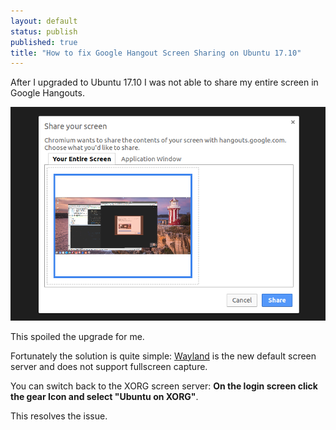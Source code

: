 ```yaml
---
layout: default
status: publish
published: true
title: "How to fix Google Hangout Screen Sharing on Ubuntu 17.10"
---
```



After I upgraded to Ubuntu 17.10 I was not able to share my entire screen in Google Hangouts.

![Hangout works again](/assets/images/2017/11/hangouts.png)

This spoiled the upgrade for me.

Fortunately the solution is quite simple: [Wayland](https://en.wikipedia.org/wiki/Wayland_(display_server_protocol)) is the new default screen server and does not support fullscreen capture.

You can switch back to the XORG screen server: **On the login screen click the gear Icon and select "Ubuntu on XORG"**.

This resolves the issue.